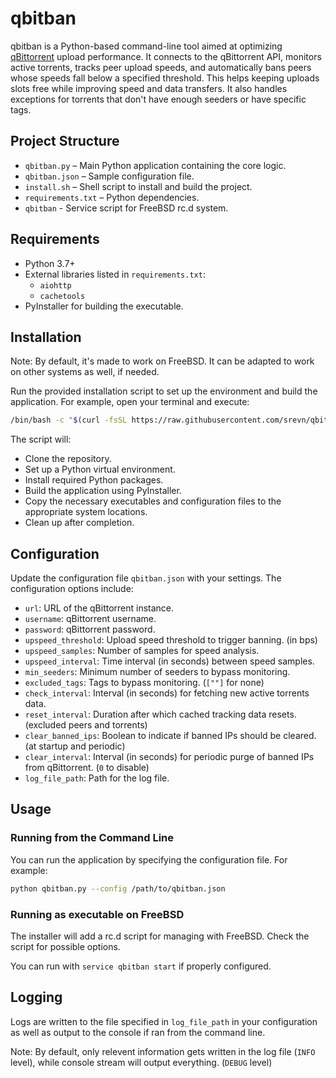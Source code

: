 # qbitban

qbitban is a Python-based command-line tool aimed at optimizing [qBittorrent](https://github.com/qbittorrent/qBittorrent) upload performance. It connects to the qBittorrent API, monitors active torrents, tracks peer upload speeds, and automatically bans peers whose speeds fall below a specified threshold. This helps keeping uploads slots free while improving speed and data transfers. It also handles exceptions for torrents that don't have enough seeders or have specific tags.

## Project Structure

- `qbitban.py` – Main Python application containing the core logic.
- `qbitban.json` – Sample configuration file.
- `install.sh` – Shell script to install and build the project.
- `requirements.txt` – Python dependencies.
- `qbitban` - Service script for FreeBSD rc.d system.

## Requirements

- Python 3.7+
- External libraries listed in `requirements.txt`:
  - `aiohttp`
  - `cachetools`
- PyInstaller for building the executable.

## Installation

Note: By default, it's made to work on FreeBSD. It can be adapted to work on other systems as well, if needed.

Run the provided installation script to set up the environment and build the application. For example, open your terminal and execute:

```sh
/bin/bash -c "$(curl -fsSL https://raw.githubusercontent.com/srevn/qbitban/refs/heads/main/install.sh)"
```

The script will:
- Clone the repository.
- Set up a Python virtual environment.
- Install required Python packages.
- Build the application using PyInstaller.
- Copy the necessary executables and configuration files to the appropriate system locations.
- Clean up after completion.

## Configuration

Update the configuration file `qbitban.json` with your settings. The configuration options include:

- `url`: URL of the qBittorrent instance.
- `username`: qBittorrent username.
- `password`: qBittorrent password.
- `upspeed_threshold`: Upload speed threshold to trigger banning. (in bps)
- `upspeed_samples`: Number of samples for speed analysis.
- `upspeed_interval`: Time interval (in seconds) between speed samples.
- `min_seeders`: Minimum number of seeders to bypass monitoring.
- `excluded_tags`: Tags to bypass monitoring. (`[""]` for none)
- `check_interval`: Interval (in seconds) for fetching new active torrents data.
- `reset_interval`: Duration after which cached tracking data resets. (excluded peers and torrents)
- `clear_banned_ips`: Boolean to indicate if banned IPs should be cleared. (at startup and periodic)
- `clear_interval`: Interval (in seconds) for periodic purge of banned IPs from qBittorrent. (`0` to disable)
- `log_file_path`: Path for the log file.

## Usage

### Running from the Command Line

You can run the application by specifying the configuration file. For example:

```sh
python qbitban.py --config /path/to/qbitban.json
```

### Running as executable on FreeBSD

The installer will add a rc.d script for managing with FreeBSD. Check the script for possible options.

You can run with `service qbitban start` if properly configured.

## Logging

Logs are written to the file specified in `log_file_path` in your configuration as well as output to the console if ran from the command line.

Note: By default, only relevent information gets written in the log file (`INFO` level), while console stream will output everything. (`DEBUG` level)
